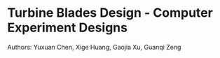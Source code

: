 # Turbine Blades Design - Computer Experiment Designs
Authors: Yuxuan Chen, Xige Huang, Gaojia Xu, Guanqi Zeng

